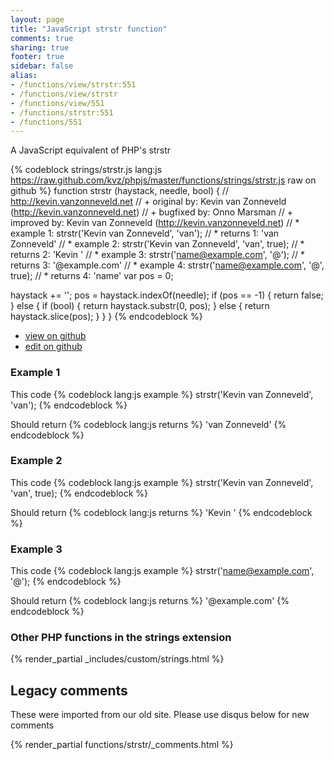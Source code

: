 ```yaml
---
layout: page
title: "JavaScript strstr function"
comments: true
sharing: true
footer: true
sidebar: false
alias:
- /functions/view/strstr:551
- /functions/view/strstr
- /functions/view/551
- /functions/strstr:551
- /functions/551
---
```

<!-- Generated by Rakefile:build -->
A JavaScript equivalent of PHP's strstr

{% codeblock strings/strstr.js lang:js https://raw.github.com/kvz/phpjs/master/functions/strings/strstr.js raw on github %}
function strstr (haystack, needle, bool) {
  // http://kevin.vanzonneveld.net
  // +   original by: Kevin van Zonneveld (http://kevin.vanzonneveld.net)
  // +   bugfixed by: Onno Marsman
  // +   improved by: Kevin van Zonneveld (http://kevin.vanzonneveld.net)
  // *     example 1: strstr('Kevin van Zonneveld', 'van');
  // *     returns 1: 'van Zonneveld'
  // *     example 2: strstr('Kevin van Zonneveld', 'van', true);
  // *     returns 2: 'Kevin '
  // *     example 3: strstr('name@example.com', '@');
  // *     returns 3: '@example.com'
  // *     example 4: strstr('name@example.com', '@', true);
  // *     returns 4: 'name'
  var pos = 0;

  haystack += '';
  pos = haystack.indexOf(needle);
  if (pos == -1) {
    return false;
  } else {
    if (bool) {
      return haystack.substr(0, pos);
    } else {
      return haystack.slice(pos);
    }
  }
}
{% endcodeblock %}

 - [view on github](https://github.com/kvz/phpjs/blob/master/functions/strings/strstr.js)
 - [edit on github](https://github.com/kvz/phpjs/edit/master/functions/strings/strstr.js)

### Example 1
This code
{% codeblock lang:js example %}
strstr('Kevin van Zonneveld', 'van');
{% endcodeblock %}

Should return
{% codeblock lang:js returns %}
'van Zonneveld'
{% endcodeblock %}

### Example 2
This code
{% codeblock lang:js example %}
strstr('Kevin van Zonneveld', 'van', true);
{% endcodeblock %}

Should return
{% codeblock lang:js returns %}
'Kevin '
{% endcodeblock %}

### Example 3
This code
{% codeblock lang:js example %}
strstr('name@example.com', '@');
{% endcodeblock %}

Should return
{% codeblock lang:js returns %}
'@example.com'
{% endcodeblock %}


### Other PHP functions in the strings extension
{% render_partial _includes/custom/strings.html %}
## Legacy comments
These were imported from our old site. Please use disqus below for new comments
<div style="overflow-y: scroll; max-height: 500px;">
{% render_partial functions/strstr/_comments.html %}
</div>
